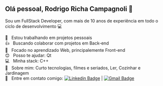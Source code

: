 <!--
**RRCampagnoli/RRCampagnoli** is a ✨ _special_ ✨ repository because its `README.md` (this file) appears on your GitHub profile.

Here are some ideas to get you started:

- 🔭 I’m currently working on ...
- 🌱 I’m currently learning ...
- 👯 I’m looking to collaborate on ...
- 🤔 I’m looking for help with ...
- 💬 Ask me about ...
- 📫 How to reach me: ...
- 😄 Pronouns: ...
- ⚡ Fun fact: ...
-->
<!--
Me chamo Rodrigo Richa Campagnoli, fFormado em ciência da computação em 2009 pela UFF, pai de um filho, casado, nascido em 14/04/1981, Cristão, Família,  Flamenguista, gosto de programar, ler, de filmes, jardinagem e cozinhar.                   
Atualmente estou focado em projetos pessoais, estudar novas ferramentas, principalmente conteúdo WEB e aperfeiçoar o conhecimentos nas linguagens e ferramentas que conheço mais a fundo, como C++ e Qt.
Estou fazendo o curso NLW2 Delivery, estudando o livro "C++ Moderno e Eficaz" de Scott Meyers e, além de desenvolver pequenos sistemas em Qt para aumentar meu conhecimento na ferramenta e ampliar meus projetos no GitHub, estou desenvolvendo um robô para criação de vídeos no Youtube, ensinados por Filipe Deschamps. Além dos livros técnicos leio a Bíblia e estou lendo o livro "Revolucinonando Relacionamentos" de Drummond Lacerda. Fora os livros que leio todos os dias a passagem para o dia, como Pão diário e Alimento Diário (leio 4 livros, cada um com um ensinamento para o dia em questão) e um capítulo de Salmos.
Sou uma pessoa que gosta muito de aprender, mas também gosto muito de ensinar. Sei que a principal forma de aprender é ensinando. Mas, mais do que isso, saber que pessoas estão evoluindo ao seu lado é gratificante e é gratificante ver alguém ao lado se tornar um vencedor, alguém que pode trazer muitos novos conhecimentos, tanto pra mim, quanto pra equipe. Fazendo uma alusão ao futebol, do que adianta um craque em uma equipe que não ganha título?
Sou um analista de sistemas Full Stack, com mais de 10 anos de experiência em todo o ciclo de desenvolvimento, desde a parte de documentação UML,Projeto de Banco de Dados, Testes, Camada de Aplicação e View, assim como com Processos ágeis como Scrum e Kanban e Controladores de Versão como Git, SVN, CVS e Clear Case.
Apesar de ter aprendido a desenvolver em C e ser uma pessoa que trabalhou por mais de 10 anos com C++ com Qt, desenvolvendo sistemas desktop de grande porte para grandes empresas como: Petrobrás, Raízen, ADM, Atvos, Tereos e Caixa E. Federal, e com diversos sistemas pessoas devenvolvidos em C#, vislumbrei novos projetos voltados para Web. Desta forma, estou dedicando meus esforços e foco no aprendizado de desenvolvimento Web.
-->

## Olá pessoal, Rodrigo Richa Campagnoli  👋

Sou um FullStack Developer, com mais de 10 anos de experiência em todo o ciclo de desenvolvimento :computer:

 :rocket:  &nbsp; Estou trabalhando em projetos pessoais
 <br/> :+1: &nbsp; Buscando colaborar com projetos em Back-end
 <br/> :punch: &nbsp; Focado no aprendizado Web, principalemente Front-end
 <br/> :blush: &nbsp; Posso te ajudar: Qt
 <br/> :computer: &nbsp; Minha stack: C++
 <br/> 💬  &nbsp; Sobre mim: Curto tecnologias, filmes e seriados, Ler, Cozinhar e Jardinagem
 <br/> :email: &nbsp; Entre em contato comigo: [![Linkedin Badge](https://img.shields.io/badge/-RodrigoRCampagnoli-blue?style=flat-square&logo=Linkedin&logoColor=white&link=https://www.linkedin.com/in/RodrigoRichaCampagnoli/)](https://www.linkedin.com/in/RodrigoRichaCampagnoli/) 
| 
[![Gmail Badge](https://img.shields.io/badge/-rodrigoricha@gmail.com-c14438?style=flat-square&logo=Gmail&logoColor=white&link=mailto:rodrigoricha@gmail.com)](mailto:rodrigoricha@gmail.com)
